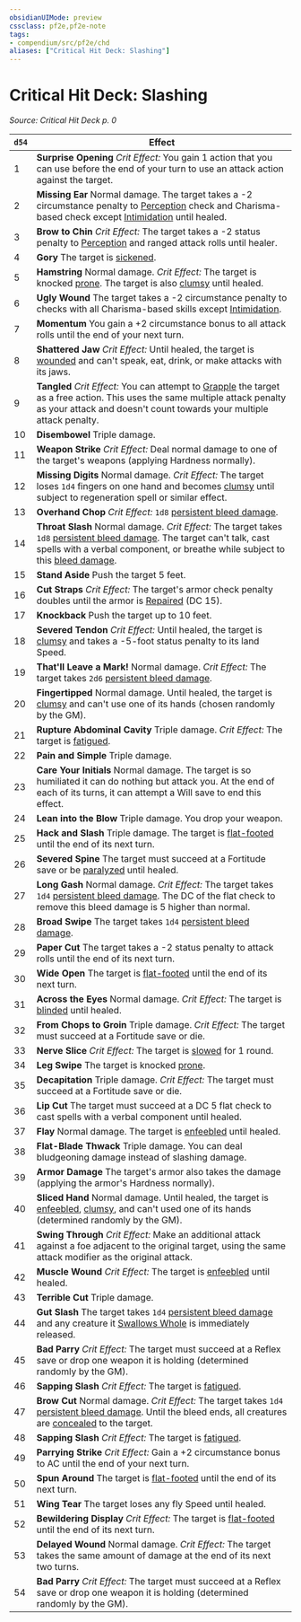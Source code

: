 ```yaml
---
obsidianUIMode: preview
cssclass: pf2e,pf2e-note
tags:
- compendium/src/pf2e/chd
aliases: ["Critical Hit Deck: Slashing"]
---
```

# Critical Hit Deck: Slashing  
*Source: Critical Hit Deck p. 0*  

| `d54` | Effect |
|-------|--------|
| 1 | **Surprise Opening** _Crit Effect:_ You gain 1 action that you can use before the end of your turn to use an attack action against the target. |
| 2 | **Missing Ear** Normal damage. The target takes a -2 circumstance penalty to [Perception](compendium/skills.md#Perception) check and Charisma-based check except [Intimidation](compendium/skills.md#Intimidation) until healed. |
| 3 | **Brow to Chin** _Crit Effect:_ The target takes a -2 status penalty to [Perception](compendium/skills.md#Perception) and ranged attack rolls until healer. |
| 4 | **Gory** The target is [sickened](rules/conditions.md#Sickened). |
| 5 | **Hamstring** Normal damage. _Crit Effect:_ The target is knocked [prone](rules/conditions.md#Prone). The target is also [clumsy](rules/conditions.md#Clumsy) until healed. |
| 6 | **Ugly Wound** The target takes a -2 circumstance penalty to checks with all Charisma-based skills except [Intimidation](compendium/skills.md#Intimidation). |
| 7 | **Momentum** You gain a +2 circumstance bonus to all attack rolls until the end of your next turn. |
| 8 | **Shattered Jaw** _Crit Effect:_ Until healed, the target is [wounded](rules/conditions.md#Wounded) and can't speak, eat, drink, or make attacks with its jaws. |
| 9 | **Tangled** _Crit Effect:_ You can attempt to [Grapple](rules/actions/grapple.md) the target as a free action. This uses the same multiple attack penalty as your attack and doesn't count towards your multiple attack penalty. |
| 10 | **Disembowel** Triple damage. |
| 11 | **Weapon Strike** _Crit Effect:_ Deal normal damage to one of the target's weapons (applying Hardness normally). |
| 12 | **Missing Digits** Normal damage. _Crit Effect:_ The target loses `1d4` fingers on one hand and becomes [clumsy](rules/conditions.md#Clumsy) until subject to regeneration spell or similar effect. |
| 13 | **Overhand Chop** _Crit Effect:_ `1d8` [persistent bleed damage](rules/conditions.md#Persistent%20Damage). |
| 14 | **Throat Slash** Normal damage. _Crit Effect:_ The target takes `1d8` [persistent bleed damage](rules/conditions.md#Persistent%20Damage). The target can't talk, cast spells with a verbal component, or breathe while subject to this [bleed damage](rules/conditions.md#Persistent%20Damage). |
| 15 | **Stand Aside** Push the target 5 feet. |
| 16 | **Cut Straps** _Crit Effect:_ The target's armor check penalty doubles until the armor is [Repaired](rules/actions/repair.md) (DC 15). |
| 17 | **Knockback** Push the target up to 10 feet. |
| 18 | **Severed Tendon** _Crit Effect:_ Until healed, the target is [clumsy](rules/conditions.md#Clumsy) and takes a -5-foot status penalty to its land Speed. |
| 19 | **That'll Leave a Mark!** Normal damage. _Crit Effect:_ The target takes `2d6` [persistent bleed damage](rules/conditions.md#Persistent%20Damage). |
| 20 | **Fingertipped** Normal damage. Until healed, the target is [clumsy](rules/conditions.md#Clumsy) and can't use one of its hands (chosen randomly by the GM). |
| 21 | **Rupture Abdominal Cavity** Triple damage. _Crit Effect:_ The target is [fatigued](rules/conditions.md#Fatigued). |
| 22 | **Pain and Simple** Triple damage. |
| 23 | **Care Your Initials** Normal damage. The target is so humiliated it can do nothing but attack you. At the end of each of its turns, it can attempt a Will save to end this effect. |
| 24 | **Lean into the Blow** Triple damage. You drop your weapon. |
| 25 | **Hack and Slash** Triple damage. The target is [flat-footed](rules/conditions.md#Flat-footed) until the end of its next turn. |
| 26 | **Severed Spine** The target must succeed at a Fortitude save or be [paralyzed](rules/conditions.md#Paralyzed) until healed. |
| 27 | **Long Gash** Normal damage. _Crit Effect:_ The target takes `1d4` [persistent bleed damage](rules/conditions.md#Persistent%20Damage). The DC of the flat check to remove this bleed damage is 5 higher than normal. |
| 28 | **Broad Swipe** The target takes `1d4` [persistent bleed damage](rules/conditions.md#Persistent%20Damage). |
| 29 | **Paper Cut** The target takes a -2 status penalty to attack rolls until the end of its next turn. |
| 30 | **Wide Open** The target is [flat-footed](rules/conditions.md#Flat-footed) until the end of its next turn. |
| 31 | **Across the Eyes** Normal damage. _Crit Effect:_ The target is [blinded](rules/conditions.md#Blinded) until healed. |
| 32 | **From Chops to Groin** Triple damage. _Crit Effect:_ The target must succeed at a Fortitude save or die. |
| 33 | **Nerve Slice** _Crit Effect:_ The target is [slowed](rules/conditions.md#Slowed) for 1 round. |
| 34 | **Leg Swipe** The target is knocked [prone](rules/conditions.md#Prone). |
| 35 | **Decapitation** Triple damage. _Crit Effect:_ The target must succeed at a Fortitude save or die. |
| 36 | **Lip Cut** The target must succeed at a DC 5 flat check to cast spells with a verbal component until healed. |
| 37 | **Flay** Normal damage. The target is [enfeebled](rules/conditions.md#Enfeebled) until healed. |
| 38 | **Flat-Blade Thwack** Triple damage. You can deal bludgeoning damage instead of slashing damage. |
| 39 | **Armor Damage** The target's armor also takes the damage (applying the armor's Hardness normally). |
| 40 | **Sliced Hand** Normal damage. Until healed, the target is [enfeebled](rules/conditions.md#Enfeebled), [clumsy](rules/conditions.md#Clumsy), and can't used one of its hands (determined randomly by the GM). |
| 41 | **Swing Through** _Crit Effect:_ Make an additional attack against a foe adjacent to the original target, using the same attack modifier as the original attack. |
| 42 | **Muscle Wound** _Crit Effect:_ The target is [enfeebled](rules/conditions.md#Enfeebled) until healed. |
| 43 | **Terrible Cut** Triple damage. |
| 44 | **Gut Slash** The target takes `1d4` [persistent bleed damage](rules/conditions.md#Persistent%20Damage) and any creature it [Swallows Whole](rules/abilities/swallow-whole.md) is immediately released. |
| 45 | **Bad Parry** _Crit Effect:_ The target must succeed at a Reflex save or drop one weapon it is holding (determined randomly by the GM). |
| 46 | **Sapping Slash** _Crit Effect:_ The target is [fatigued](rules/conditions.md#Fatigued). |
| 47 | **Brow Cut** Normal damage. _Crit Effect:_ The target takes `1d4` [persistent bleed damage](rules/conditions.md#Persistent%20Damage). Until the bleed ends, all creatures are [concealed](rules/conditions.md#Concealed) to the target. |
| 48 | **Sapping Slash** _Crit Effect:_ The target is [fatigued](rules/conditions.md#Fatigued). |
| 49 | **Parrying Strike** _Crit Effect:_ Gain a +2 circumstance bonus to AC until the end of your next turn. |
| 50 | **Spun Around** The target is [flat-footed](rules/conditions.md#Flat-footed) until the end of its next turn. |
| 51 | **Wing Tear** The target loses any fly Speed until healed. |
| 52 | **Bewildering Display** _Crit Effect:_ The target is [flat-footed](rules/conditions.md#Flat-footed) until the end of its next turn. |
| 53 | **Delayed Wound** Normal damage. _Crit Effect:_ The target takes the same amount of damage at the end of its next two turns. |
| 54 | **Bad Parry** _Crit Effect:_ The target must succeed at a Reflex save or drop one weapon it is holding (determined randomly by the GM). |